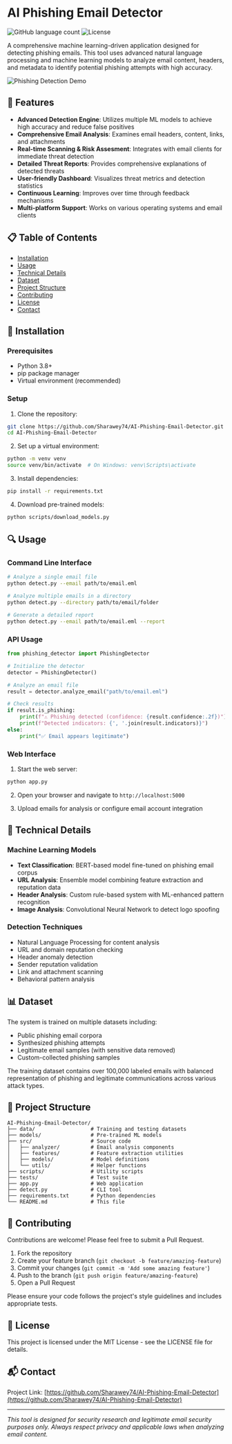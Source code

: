 # AI Phishing Email Detector

![GitHub language count](https://img.shields.io/github/languages/top/Sharawey74/AI-Phishing-Email-Detector?color=brightgreen)
![License](https://img.shields.io/github/license/Sharawey74/AI-Phishing-Email-Detector)

A comprehensive machine learning-driven application designed for detecting phishing emails. This tool uses advanced natural language processing and machine learning models to analyze email content, headers, and metadata to identify potential phishing attempts with high accuracy.

![Phishing Detection Demo](docs/assets/demo_banner.png)

## 🚀 Features

- **Advanced Detection Engine**: Utilizes multiple ML models to achieve high accuracy and reduce false positives
- **Comprehensive Email Analysis**: Examines email headers, content, links, and attachments
- **Real-time Scanning & Risk Assesment**: Integrates with email clients for immediate threat detection
- **Detailed Threat Reports**: Provides comprehensive explanations of detected threats
- **User-friendly Dashboard**: Visualizes threat metrics and detection statistics
- **Continuous Learning**: Improves over time through feedback mechanisms
- **Multi-platform Support**: Works on various operating systems and email clients

## 📋 Table of Contents

- [Installation](#installation)
- [Usage](#usage)
- [Technical Details](#technical-details)
- [Dataset](#dataset)
- [Project Structure](#project-structure)
- [Contributing](#contributing)
- [License](#license)
- [Contact](#contact)

## 🔧 Installation

### Prerequisites

- Python 3.8+
- pip package manager
- Virtual environment (recommended)

### Setup

1. Clone the repository:
```bash
git clone https://github.com/Sharawey74/AI-Phishing-Email-Detector.git
cd AI-Phishing-Email-Detector
```

2. Set up a virtual environment:
```bash
python -m venv venv
source venv/bin/activate  # On Windows: venv\Scripts\activate
```

3. Install dependencies:
```bash
pip install -r requirements.txt
```

4. Download pre-trained models:
```bash
python scripts/download_models.py
```

## 🔍 Usage

### Command Line Interface

```bash
# Analyze a single email file
python detect.py --email path/to/email.eml

# Analyze multiple emails in a directory
python detect.py --directory path/to/email/folder

# Generate a detailed report
python detect.py --email path/to/email.eml --report
```

### API Usage

```python
from phishing_detector import PhishingDetector

# Initialize the detector
detector = PhishingDetector()

# Analyze an email file
result = detector.analyze_email("path/to/email.eml")

# Check results
if result.is_phishing:
    print(f"⚠️ Phishing detected (confidence: {result.confidence:.2f})")
    print(f"Detected indicators: {', '.join(result.indicators)}")
else:
    print("✅ Email appears legitimate")
```

### Web Interface

1. Start the web server:
```bash
python app.py
```

2. Open your browser and navigate to `http://localhost:5000`

3. Upload emails for analysis or configure email account integration

## 🧠 Technical Details

### Machine Learning Models

- **Text Classification**: BERT-based model fine-tuned on phishing email corpus
- **URL Analysis**: Ensemble model combining feature extraction and reputation data
- **Header Analysis**: Custom rule-based system with ML-enhanced pattern recognition
- **Image Analysis**: Convolutional Neural Network to detect logo spoofing

### Detection Techniques

- Natural Language Processing for content analysis
- URL and domain reputation checking
- Header anomaly detection
- Sender reputation validation
- Link and attachment scanning
- Behavioral pattern analysis

## 📊 Dataset

The system is trained on multiple datasets including:

- Public phishing email corpora
- Synthesized phishing attempts
- Legitimate email samples (with sensitive data removed)
- Custom-collected phishing samples

The training dataset contains over 100,000 labeled emails with balanced representation of phishing and legitimate communications across various attack types.

## 📁 Project Structure

```
AI-Phishing-Email-Detector/
├── data/                  # Training and testing datasets
├── models/                # Pre-trained ML models
├── src/                   # Source code
│   ├── analyzer/          # Email analysis components
│   ├── features/          # Feature extraction utilities
│   ├── models/            # Model definitions
│   └── utils/             # Helper functions
├── scripts/               # Utility scripts
├── tests/                 # Test suite
├── app.py                 # Web application
├── detect.py              # CLI tool
├── requirements.txt       # Python dependencies
└── README.md              # This file
```

## 👥 Contributing

Contributions are welcome! Please feel free to submit a Pull Request.

1. Fork the repository
2. Create your feature branch (`git checkout -b feature/amazing-feature`)
3. Commit your changes (`git commit -m 'Add some amazing feature'`)
4. Push to the branch (`git push origin feature/amazing-feature`)
5. Open a Pull Request

Please ensure your code follows the project's style guidelines and includes appropriate tests.

## 📄 License

This project is licensed under the MIT License - see the LICENSE file for details.

## 📬 Contact

Project Link: [https://github.com/Sharawey74/AI-Phishing-Email-Detector](https://github.com/Sharawey74/AI-Phishing-Email-Detector)

---

*This tool is designed for security research and legitimate email security purposes only. Always respect privacy and applicable laws when analyzing email content.*
